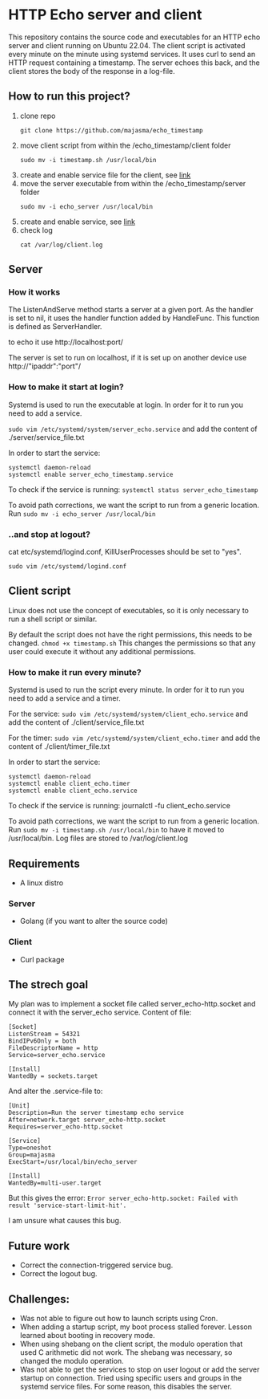 # HTTP Echo server and client 

This repository contains the source code and executables for an HTTP echo server and client running on Ubuntu 22.04. The client script is activated every minute on the minute using systemd services. It uses curl to send an HTTP request containing a timestamp. The server echoes this back, and the client stores the body of the response in a log-file. 

## How to run this project?
1. clone repo
   ```
   git clone https://github.com/majasma/echo_timestamp
   ```
2. move client script from within the /echo_timestamp/client folder
   ```
   sudo mv -i timestamp.sh /usr/local/bin
   ```
3. create and enable service file for the client, see [link](#how-to-make-it-run-every-minute)
4. move the server executable from within the /echo_timestamp/server folder
   ```
   sudo mv -i echo_server /usr/local/bin
   ```
5. create and enable service, see [link](#how-to-make-it-start-at-login)
6. check log
   ```
   cat /var/log/client.log
   ```

## Server

### How it works
The ListenAndServe method starts a server at a given port. As the handler is set to nil, it uses the handler function added by HandleFunc. This function is defined as ServerHandler.

to echo it use http://localhost:port/

The server is set to run on localhost, if it is set up on another device use http://"ipaddr":"port"/

### How to make it start at login?
Systemd is used to run the executable at login. In order for it to run you need to add a service.

```sudo vim /etc/systemd/system/server_echo.service```
and add the content of ./server/service_file.txt

In order to start the service:
```
systemctl daemon-reload
systemctl enable server_echo_timestamp.service
```

To check if the service is running: ```systemctl status server_echo_timestamp```

To avoid path corrections, we want the script to run from a generic location. Run
```sudo mv -i echo_server /usr/local/bin```

### ..and stop at logout?
cat etc/systemd/logind.conf,
KillUserProcesses should be set to "yes". 

```
sudo vim /etc/systemd/logind.conf
```

## Client script
Linux does not use the concept of executables, so it is only necessary to run a shell script or similar. 

By default the script does not have the right permissions, this needs to be changed. 
```chmod +x timestamp.sh```
This changes the permissions so that any user could execute it without any additional permissions. 

### How to make it run every minute?
Systemd is used to run the script every minute. In order for it to run you need to add a service and a timer.

For the service:
```sudo vim /etc/systemd/system/client_echo.service```
and add the content of ./client/service_file.txt

For the timer:
```sudo vim /etc/systemd/system/client_echo.timer```
and add the content of ./client/timer_file.txt

In order to start the service:

```
systemctl daemon-reload
systemctl enable client_echo.timer
systemctl enable client_echo.service
```

To check if the service is running: journalctl -fu client_echo.service

To avoid path corrections, we want the script to run from a generic location. Run
```sudo mv -i timestamp.sh /usr/local/bin```
to have it moved to /usr/local/bin. Log files are stored to /var/log/client.log

## Requirements
- A linux distro

### Server
- Golang (if you want to alter the source code)

### Client
- Curl package

## The strech goal
My plan was to implement a socket file called server_echo-http.socket and connect it with the server_echo service. Content of file:

```
[Socket]
ListenStream = 54321
BindIPv6Only = both
FileDescriptorName = http
Service=server_echo.service

[Install]
WantedBy = sockets.target                        
```
And alter the .service-file to:
```
[Unit]
Description=Run the server timestamp echo service
After=network.target server_echo-http.socket
Requires=server_echo-http.socket

[Service]
Type=oneshot
Group=majasma
ExecStart=/usr/local/bin/echo_server

[Install]
WantedBy=multi-user.target
```

But this gives the error:
```Error server_echo-http.socket: Failed with result 'service-start-limit-hit'.```

I am unsure what causes this bug.

## Future work
- Correct the connection-triggered service bug.
- Correct the logout bug.

## Challenges:
- Was not able to figure out how to launch scripts using Cron. 
- When adding a startup script, my boot process stalled forever. Lesson learned about booting in recovery mode. 
- When using shebang on the client script, the modulo operation that used C arithmetic did not work. The shebang was necessary, so changed the modulo operation. 
- Was not able to get the services to stop on user logout or add the server startup on connection. Tried using specific users and groups in the systemd service files. For some reason, this disables the server. 